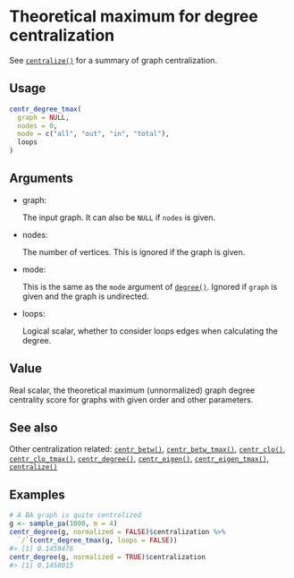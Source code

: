 # Theoretical maximum for degree centralization

See [`centralize()`](https://r.igraph.org/reference/centralize.md) for a
summary of graph centralization.

## Usage

``` r
centr_degree_tmax(
  graph = NULL,
  nodes = 0,
  mode = c("all", "out", "in", "total"),
  loops
)
```

## Arguments

- graph:

  The input graph. It can also be `NULL` if `nodes` is given.

- nodes:

  The number of vertices. This is ignored if the graph is given.

- mode:

  This is the same as the `mode` argument of
  [`degree()`](https://r.igraph.org/reference/degree.md). Ignored if
  `graph` is given and the graph is undirected.

- loops:

  Logical scalar, whether to consider loops edges when calculating the
  degree.

## Value

Real scalar, the theoretical maximum (unnormalized) graph degree
centrality score for graphs with given order and other parameters.

## See also

Other centralization related:
[`centr_betw()`](https://r.igraph.org/reference/centr_betw.md),
[`centr_betw_tmax()`](https://r.igraph.org/reference/centr_betw_tmax.md),
[`centr_clo()`](https://r.igraph.org/reference/centr_clo.md),
[`centr_clo_tmax()`](https://r.igraph.org/reference/centr_clo_tmax.md),
[`centr_degree()`](https://r.igraph.org/reference/centr_degree.md),
[`centr_eigen()`](https://r.igraph.org/reference/centr_eigen.md),
[`centr_eigen_tmax()`](https://r.igraph.org/reference/centr_eigen_tmax.md),
[`centralize()`](https://r.igraph.org/reference/centralize.md)

## Examples

``` r
# A BA graph is quite centralized
g <- sample_pa(1000, m = 4)
centr_degree(g, normalized = FALSE)$centralization %>%
  `/`(centr_degree_tmax(g, loops = FALSE))
#> [1] 0.1459476
centr_degree(g, normalized = TRUE)$centralization
#> [1] 0.1458015
```
